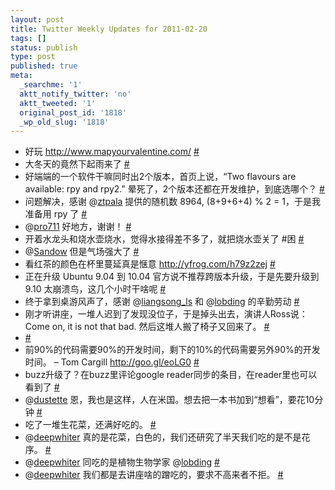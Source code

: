 ```yaml
---
layout: post
title: Twitter Weekly Updates for 2011-02-20
tags: []
status: publish
type: post
published: true
meta:
  _searchme: '1'
  aktt_notify_twitter: 'no'
  aktt_tweeted: '1'
  original_post_id: '1818'
  _wp_old_slug: '1818'
---
```

<ul class="aktt_tweet_digest">
	<li>好玩 <a href="http://www.mapyourvalentine.com/" rel="nofollow">http://www.mapyourvalentine.com/</a> <a href="http://twitter.com/azaleasays/statuses/37223900647530496" class="aktt_tweet_time">#</a></li>
	<li>大冬天的竟然下起雨来了 <a href="http://twitter.com/azaleasays/statuses/37234270552600576" class="aktt_tweet_time">#</a></li>
	<li>好端端的一个软件干嘛同时出2个版本，首页上说，“Two flavours are available: rpy and rpy2.” 晕死了，2个版本还都在开发维护，到底选哪个？ <a href="http://twitter.com/azaleasays/statuses/37284716482666496" class="aktt_tweet_time">#</a></li>
	<li>问题解决，感谢 @<a href="http://twitter.com/ztpala" class="aktt_username">ztpala</a> 提供的随机数 8964, (8+9+6+4) % 2 = 1，于是我准备用 rpy 了 <a href="http://twitter.com/azaleasays/statuses/37285293342072832" class="aktt_tweet_time">#</a></li>
	<li>@<a href="http://twitter.com/pro711" class="aktt_username">pro711</a> 好地方，谢谢！ <a href="http://twitter.com/azaleasays/statuses/37622590629486592" class="aktt_tweet_time">#</a></li>
	<li>开着水龙头和烧水壶烧水，觉得水接得差不多了，就把烧水壶关了  #困 <a href="http://twitter.com/azaleasays/statuses/37912491740774400" class="aktt_tweet_time">#</a></li>
	<li>@<a href="http://twitter.com/Sandow" class="aktt_username">Sandow</a> 但是气场强大了 <a href="http://twitter.com/azaleasays/statuses/37912828539179008" class="aktt_tweet_time">#</a></li>
	<li>看红茶的颜色在杯里蔓延真是惬意  <a href="http://yfrog.com/h79z2zej" rel="nofollow">http://yfrog.com/h79z2zej</a> <a href="http://twitter.com/azaleasays/statuses/37913554824867840" class="aktt_tweet_time">#</a></li>
	<li>正在升级 Ubuntu 9.04 到 10.04 官方说不推荐跨版本升级，于是先要升级到 9.10 太崩溃鸟，这几个小时干啥呢 <a href="http://twitter.com/azaleasays/statuses/37953041684639744" class="aktt_tweet_time">#</a></li>
	<li>终于拿到桌游风声了，感谢 @<a href="http://twitter.com/liangsong_ls" class="aktt_username">liangsong_ls</a> 和 @<a href="http://twitter.com/lobding" class="aktt_username">lobding</a> 的辛勤劳动 <a href="http://twitter.com/azaleasays/statuses/37956720353476609" class="aktt_tweet_time">#</a></li>
	<li>刚才听讲座，一堆人迟到了发现没位子，于是掉头出去，演讲人Ross说：Come on, it is not that bad. 然后这堆人搬了椅子又回来了。 <a href="http://twitter.com/azaleasays/statuses/37999512953819136" class="aktt_tweet_time">#</a></li>
	<li> <a href="http://twitter.com/azaleasays/statuses/38004582487556096" class="aktt_tweet_time">#</a></li>
	<li>前90%的代码需要90%的开发时间，剩下的10%的代码需要另外90%的开发时间。  – Tom Cargill   <a href="http://goo.gl/eoLG0" rel="nofollow">http://goo.gl/eoLG0</a> <a href="http://twitter.com/azaleasays/statuses/38147816371130368" class="aktt_tweet_time">#</a></li>
	<li>buzz升级了？在buzz里评论google reader同步的条目，在reader里也可以看到了 <a href="http://twitter.com/azaleasays/statuses/38467402945662977" class="aktt_tweet_time">#</a></li>
	<li>@<a href="http://twitter.com/dustette" class="aktt_username">dustette</a> 恩，我也是这样，人在米国。想去把一本书加到“想看”，要花10分钟 <a href="http://twitter.com/azaleasays/statuses/38669040205565952" class="aktt_tweet_time">#</a></li>
	<li>吃了一堆生花菜，还满好吃的。 <a href="http://twitter.com/azaleasays/statuses/38772180703645696" class="aktt_tweet_time">#</a></li>
	<li>@<a href="http://twitter.com/deepwhiter" class="aktt_username">deepwhiter</a> 真的是花菜，白色的，我们还研究了半天我们吃的是不是花序。 <a href="http://twitter.com/azaleasays/statuses/38772574729150465" class="aktt_tweet_time">#</a></li>
	<li>@<a href="http://twitter.com/deepwhiter" class="aktt_username">deepwhiter</a> 同吃的是植物生物学家 @<a href="http://twitter.com/lobding" class="aktt_username">lobding</a> <a href="http://twitter.com/azaleasays/statuses/38773233423486976" class="aktt_tweet_time">#</a></li>
	<li>@<a href="http://twitter.com/deepwhiter" class="aktt_username">deepwhiter</a> 我们都是去讲座啥的蹭吃的，要求不高来者不拒。 <a href="http://twitter.com/azaleasays/statuses/38858908713877505" class="aktt_tweet_time">#</a></li>
</ul>
